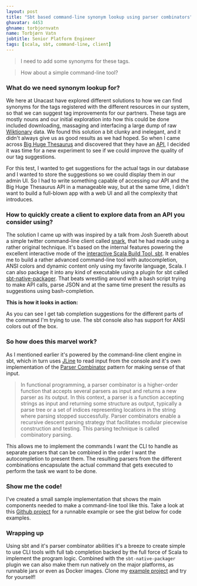 ```yaml
---
layout: post
title: "Sbt based command-line synonym lookup using parser combinators"
ghavatar: 4453
ghname: torbjornvatn
name: Torbjørn Vatn
jobtitle: Senior Platform Engineer
tags: [scala, sbt, command-line, client]
---
```


> I need to add some synonyms for these tags.

> How about a simple command-line tool?

### What do we need synonym lookup for?

We here at Unacast have explored different solutions to how we can find synonyms
for the tags registered with the different resources in our system, so that we can suggest
tag improvements for our partners.
These tags are mostly nouns and our initial exploration into how this could be
done included downloading, massaging and interfacing a large dump of raw [Wiktionary](en.wiktionary.org) data. We found this solution a bit clunky and inelegant, and
it didn't always give us as good results as we had hoped. So when I came across [Big Huge Thesaurus](https://words.bighugelabs.com) and
discovered that they have an [API](https://words.bighugelabs.com/api.php), I decided
it was time for a new experiment to see if we could improve the quality of our tag suggestions.

For this test, I wanted to get suggestions for the actual tags in our database and I wanted to store the suggestions so we could display them in our admin UI. So I had to write something capable of accessing our API and the Big Huge Thesaurus API in a manageable way, but at the same time, I didn't want to build a full-blown app with a web UI and all the complexity that introduces.

### How to quickly create a client to explore data from an API you consider using?

The solution I came up with was inspired by a talk from Josh Suereth about a simple twitter command-line client called [snark](https://github.com/jsuereth/snark), that he had made using a rather original technique. It's based on the internal features powering the excellent interactive mode of the [interactive Scala Build Tool, sbt](http://www.scala-sbt.org/).
It enables me to build a rather advanced command-line tool with autocompletion, ANSI colors and dynamic content only using my favorite language, Scala. I can also package it into any kind of executable using a plugin for sbt called [sbt-native-packager](https://github.com/sbt/sbt-native-packager). That beats wrestling around with a bash script trying to make API calls, parse JSON and at the same time present the results as suggestions using bash-completion.

**This is how it looks in action:**

<script type="text/javascript" src="https://asciinema.org/a/et55aud3fc4yd2kypqvjprlwe.js?"
id="asciicast-et55aud3fc4yd2kypqvjprlwe"
data-speed="2" data-theme="solarized-light" data-t="5" async></script>

As you can see I get tab completion suggestions for the different parts of the command I'm trying to use.
The sbt console also has support for ANSI colors out of the box.

### So how does this marvel work?

As I mentioned earlier it's powered by the command-line client engine in sbt, which in turn uses [JLine](http://jline.sourceforge.net/) to read input from the console and it's own implementation of the [Parser Combinator](https://en.wikipedia.org/wiki/Parser_combinator) pattern for making sense of that input.

>In functional programming, a parser combinator is a higher-order function that accepts several parsers as input and returns a new parser as its output. In this context, a parser is a function accepting strings as input and returning some structure as output, typically a parse tree or a set of indices representing locations in the string where parsing stopped successfully. Parser combinators enable a recursive descent parsing strategy that facilitates modular piecewise construction and testing. This parsing technique is called combinatory parsing.

This allows me to implement the commands I want the CLI to handle as separate parsers that can be combined in the order I want the autocompletion to present them. The resulting parsers from the different combinations encapsulate the actual command that gets executed to perform the task we want to be done.

### Show me the code!

I've created a small sample implementation that shows the main components needed to make a command-line tool like this. Take a look at this [Github project](https://github.com/unacast/sbt-cli-example) for a runnable example or see the gist below for code examples.

<script src="https://gist.github.com/torbjornvatn/88a77b7d5486c76611a10ee95bb837be.js?file=main.scala"></script>

<script src="https://gist.github.com/torbjornvatn/88a77b7d5486c76611a10ee95bb837be.js?file=commands.scala"></script>

### Wrapping up

Using sbt and it's parser combinator abilities it's a breeze to create simple to use CLI tools with full tab completion backed by the full force of Scala to implement the program logic. Combined with the `sbt-native-packager` plugin we can also make them run natively on the major platforms, as runnable jars or even as Docker images. Clone my [example project](https://github.com/unacast/sbt-cli-example) and try for yourself!
